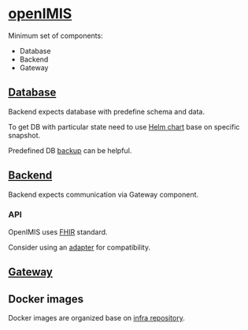 # [openIMIS](https://github.com/openimis) 

Minimum set of components:

* Database
* Backend
* Gateway

## [Database](https://github.com/openimis/database_postgresql) 

Backend expects database with predefine schema and data.

To get DB with particular state need to use
[Helm chart](https://github.com/GovStackWorkingGroup/sandbox-open-imis/blob/9d5f4f907d5acbbfe4ecd4bf6194de711e2f1a09/sandbox-open-imis/charts/db/templates/db.yaml) base on specific snapshot. 

Predefined DB [backup](https://github.com/GovStackWorkingGroup/sandbox-open-imis/tree/main/backup) can be helpful. 

## [Backend](https://github.com/openimis/openimis-be_py.git)

Backend expects communication via Gateway component.

### API

OpenIMIS uses [FHIR](https://en.wikipedia.org/wiki/Fast_Healthcare_Interoperability_Resources) standard.

Consider using an [adapter](https://github.com/GovStackWorkingGroup/specifications/blob/b86b16b85d2e1260d6c7005c49fb76787dc7a7a6/architecture-and-nonfunctional-requirements/6-onboarding.md#61-adapters) for compatibility.

## [Gateway](https://github.com/openimis/openimis-gateway_dkr.git) 

## Docker images

Docker images are organized base on [infra repository](https://github.com/GovStackWorkingGroup/sandbox-infra).